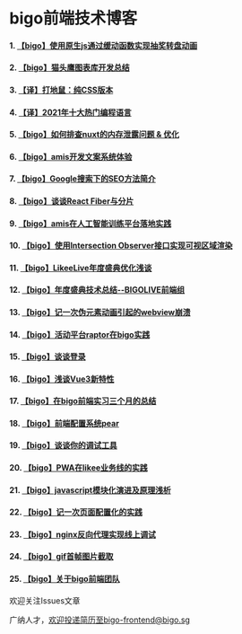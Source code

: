 # bigo前端技术博客

#### 1. [【bigo】使用原生js通过缓动函数实现抽奖转盘动画](https://github.com/bigo-frontend/blog/issues/26)
#### 2. [【bigo】猫头鹰图表库开发总结](https://github.com/bigo-frontend/blog/issues/25)
#### 3. [【译】打地鼠：纯CSS版本](https://github.com/bigo-frontend/blog/issues/23)
#### 4. [【译】2021年十大热门编程语言](https://github.com/bigo-frontend/blog/issues/22)
#### 5. [【bigo】如何排查nuxt的内存泄露问题 & 优化](https://github.com/bigo-frontend/blog/issues/21)
#### 6. [【bigo】amis开发文案系统体验](https://github.com/bigo-frontend/blog/issues/20)
#### 7. [【bigo】Google搜索下的SEO方法简介](https://github.com/bigo-frontend/blog/issues/19)
#### 8. [【bigo】谈谈React Fiber与分片](https://github.com/bigo-frontend/blog/issues/18)
#### 9. [【bigo】amis在人工智能训练平台落地实践](https://github.com/bigo-frontend/blog/issues/17)
#### 10. [【bigo】使用Intersection Observer接口实现可视区域渲染](https://github.com/bigo-frontend/blog/issues/16)
#### 11. [【bigo】LikeeLive年度盛典优化浅谈](https://github.com/bigo-frontend/blog/issues/15)
#### 12. [【bigo】年度盛典技术总结--BIGOLIVE前端组](https://github.com/bigo-frontend/blog/issues/14)
#### 13. [【bigo】记一次伪元素动画引起的webview崩溃](https://github.com/bigo-frontend/blog/issues/13)
#### 14. [【bigo】活动平台raptor在bigo实践](https://github.com/bigo-frontend/blog/issues/12)
#### 15. [【bigo】谈谈登录](https://github.com/bigo-frontend/blog/issues/11)
#### 16. [【bigo】浅谈Vue3新特性](https://github.com/bigo-frontend/blog/issues/10)
#### 17. [【bigo】在bigo前端实习三个月的总结](https://github.com/bigo-frontend/blog/issues/9)
#### 18. [【bigo】前端配置系统pear](https://github.com/bigo-frontend/blog/issues/8)
#### 19. [【bigo】谈谈你的调试工具](https://github.com/bigo-frontend/blog/issues/7)
#### 20. [【bigo】PWA在likee业务线的实践](https://github.com/bigo-frontend/blog/issues/6)
#### 21. [【bigo】javascript模块化演进及原理浅析](https://github.com/bigo-frontend/blog/issues/5)
#### 22. [【bigo】记一次页面配置化的实践](https://github.com/bigo-frontend/blog/issues/4)
#### 23. [【bigo】nginx反向代理实现线上调试](https://github.com/bigo-frontend/blog/issues/3)
#### 24. [【bigo】gif首帧图片截取](https://github.com/bigo-frontend/blog/issues/2)
#### 25. [【bigo】关于bigo前端团队](https://github.com/bigo-frontend/blog/issues/1)

欢迎关注Issues文章

广纳人才，欢迎投递简历至bigo-frontend@bigo.sg
